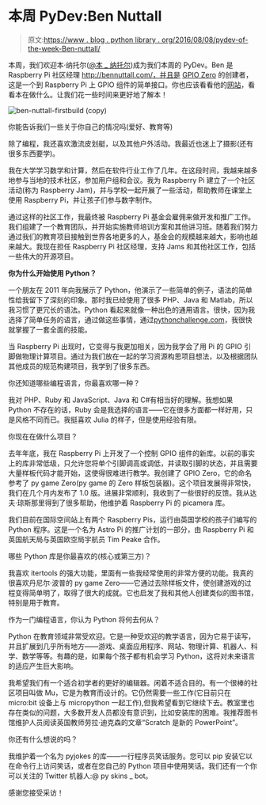# 本周 PyDev:Ben Nuttall

> 原文:[https://www . blog . python library . org/2016/08/08/pydev-of-the-week-Ben-nuttall/](https://www.blog.pythonlibrary.org/2016/08/08/pydev-of-the-week-ben-nuttall/)

本周，我们欢迎本·纳托尔([@本 _ 纳托尔](https://twitter.com/ben_nuttall))成为我们本周的 PyDev。Ben 是 Raspberry Pi 社区经理 http://bennuttall.com/，并且是 [GPIO Zero](https://pypi.python.org/pypi/gpiozero) 的创建者，这是一个到 Raspberry Pi 上 GPIO 组件的简单接口。你也应该看看他的[网站](http://bennuttall.com/)，看看本在做什么。让我们花一些时间来更好地了解本！

![ben-nuttall-firstbuild (copy)](../Images/578ac232f3d85cfeed31c37976152c26.png)

你能告诉我们一些关于你自己的情况吗(爱好、教育等)

除了编程，我还喜欢激流皮划艇，以及其他户外活动。我最近也迷上了摄影(还有很多东西要学)。

我在大学学习数学和计算，然后在软件行业工作了几年。在这段时间，我越来越多地参与当地的技术社区，参加用户组和会议。我为 Raspberry Pi 建立了一个社区活动(称为 Raspberry Jam)，并与学校一起开展了一些活动，帮助教师在课堂上使用 Raspberry Pi，并让孩子们参与数字制作。

通过这样的社区工作，我最终被 Raspberry Pi 基金会雇佣来做开发和推广工作。我们组建了一个教育团队，并开始实施教师培训方案和其他讲习班。随着我们努力通过我们的教育项目接触到世界各地更多的人，基金会的规模越来越大，影响也越来越大。我现在担任 Raspberry Pi 社区经理，支持 Jams 和其他社区工作，包括一些伟大的开源项目。

**你为什么开始使用 Python？**

一个朋友在 2011 年向我展示了 Python，他演示了一些简单的例子，语法的简单性给我留下了深刻的印象。那时我已经使用了很多 PHP、Java 和 Matlab，所以我习惯了更冗长的语法。Python 看起来就像一种出色的通用语言。很快，因为我选择了简单任务的语言，通过做这些事情，通过[pythonchallenge.com](http://pythonchallenge.com)，我很快就掌握了一套全面的技能。

当 Raspberry Pi 出现时，它变得与我更加相关，因为我学会了用 Pi 的 GPIO 引脚做物理计算项目。通过为我们放在一起的学习资源构思项目想法，以及根据团队其他成员的规范构建项目，我学到了很多东西。

你还知道哪些编程语言，你最喜欢哪一种？

我对 PHP、Ruby 和 JavaScript、Java 和 C#有相当好的理解。我想如果 Python 不存在的话，Ruby 会是我选择的语言——它在很多方面都一样好用，只是风格不同而已。我挺喜欢 Julia 的样子，但是使用经验有限。

你现在在做什么项目？

去年年底，我在 Raspberry Pi 上开发了一个控制 GPIO 组件的新库。以前的事实上的库非常低级，只允许您将单个引脚调高或调低，并读取引脚的状态，并且需要大量样板代码才能开始，这使得很难进行教学。我创建了 GPIO Zero，它的命名参考了 py game Zero(py game 的 Zero 样板包装器)。这个项目发展得非常快，我们在几个月内发布了 1.0 版。进展非常顺利，我收到了一些很好的反馈。我从达夫·琼斯那里得到了很多帮助，他维护着 Raspberry Pi 的 picamera 库。

我们目前在国际空间站上有两个 Raspberry Pis，运行由英国学校的孩子们编写的 Python 程序。这是一个名为 Astro Pi 的推广计划的一部分，由 Raspberry Pi 和英国航天局与英国欧空局宇航员 Tim Peake 合作。

哪些 Python 库是你最喜欢的(核心或第三方)？

我喜欢 itertools 的强大功能，里面有一些我经常使用的非常方便的功能。我真的很喜欢丹尼尔·波普的 py game Zero——它通过去除样板文件，使创建游戏的过程变得简单明了，取得了很大的成就。它也启发了我和其他人创建类似的图书馆，特别是用于教育。

作为一门编程语言，你认为 Python 将何去何从？

Python 在教育领域非常受欢迎。它是一种受欢迎的教学语言，因为它易于读写，并且扩展到几乎所有地方——游戏、桌面应用程序、网站、物理计算、机器人、科学、数学等等。有趣的是，如果每个孩子都有机会学习 Python，这将对未来语言的适应产生巨大影响。

我希望我们有一个适合初学者的更好的编辑器。闲着不适合目的。有一个很棒的社区项目叫做 Mu，它是为教育而设计的。它仍然需要一些工作(它目前只在 micro:bit 设备上与 micropython 一起工作),但我希望看到它继续下去。教室里也存在类似的问题，大多数开发人员都没有意识到，比如安装库的困难。我推荐图书馆维护人员阅读英国教师劳拉·迪克森的文章“Scratch 是新的 PowerPoint”。

你还有什么想说的吗？

我维护着一个名为 pyjokes 的库——一行程序员笑话服务。您可以 pip 安装它以在命令行上访问笑话，或者在您自己的 Python 项目中使用笑话。我们还有一个你可以关注的 Twitter 机器人:@ py skins _ bot。

感谢您接受采访！